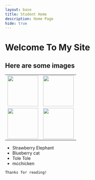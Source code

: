 ```yaml
---
layout: base
title: Student Home 
description: Home Page
hide: true
---
```


# Welcome To My Site
## Here are some images

<table>
  <tr>
    <td> <img src="https://i.ytimg.com/vi/5z8lPB8M7mg/sddefault.jpg" width="100" height="100"> </td>
    <td> <img src="https://encrypted-tbn0.gstatic.com/images?q=tbn:ANd9GcSbG71vFUXbdymAjGfjmJMCUZ38MEIfGRY3-w&s" width="100" height="100"> </td>
  </tr>
  <tr>
    <td> <img src="https://encrypted-tbn0.gstatic.com/images?q=tbn:ANd9GcSLQO5bUDYwL3F-3BqUFZ-ZI_zr3b2bxt-90t-yZUCXMYt7hpOkwzyH7cd57ZsIAASMgsQ:https://media.tenor.com/H6dqI8Xg-LUAAAAe/watermelon-cat.png&usqp=CAU" width="100" height="100"> </td>
    <td> <img src="https://s7d1.scene7.com/is/image/mcdonaldsstage/DC_202302_4314-999_McChicken_1564x1564:product-header-mobile?wid=1313&hei=1313&dpr=off" width="100" height="100"> </td>
  </tr>
</table>

- Strawberry Elephant
- Blueberry cat
- Tole Tole
- mcchicken

`Thanks for reading!`
